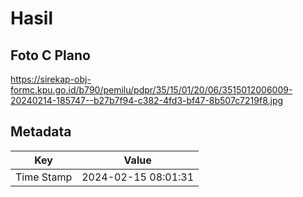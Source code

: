 # Hasil

## Foto C Plano

https://sirekap-obj-formc.kpu.go.id/b790/pemilu/pdpr/35/15/01/20/06/3515012006009-20240214-185747--b27b7f94-c382-4fd3-bf47-8b507c7219f8.jpg


## Metadata

| Key        | Value               |
| ---------- | ------------------- |
| Time Stamp | 2024-02-15 08:01:31 |



